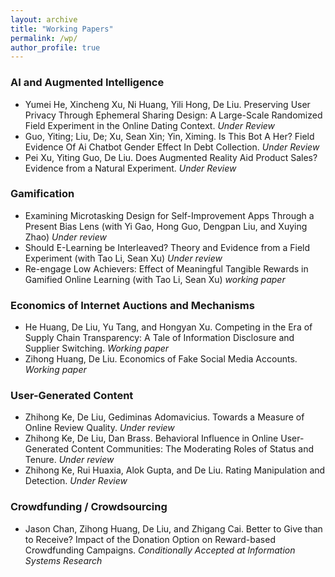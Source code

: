 ```yaml
---
layout: archive
title: "Working Papers"
permalink: /wp/
author_profile: true
---
```


### AI and Augmented Intelligence

<!-- 
“Ephemeral Sharing in Online Dating: A Randomized Field Experiment”

 

has been accepted as a Parallel Presentation (12-minute talk). We are still working on the sessions and agenda with the virtual format and will let you know soon which date and session your presentation will be in – for now, please save the date for both Nov. 19 and 20th.  Please share this information with your co-authors.

 

To confirm your paper’s place on the program, please ensure the following important dates are noted in your calendar:

  -->

<ul>
   <li>
      <p style="display: inline;">Yumei He, Xincheng Xu, Ni Huang, Yili Hong, De Liu. Preserving User Privacy Through Ephemeral Sharing Design: A Large-Scale Randomized Field Experiment in the Online Dating Context. <i>Under Review</i></p>
   </li>
   <li>
      <p style="display: inline;">Guo, Yiting; Liu, De; Xu, Sean Xin; Yin, Ximing. Is This Bot A Her? Field Evidence Of Ai Chatbot Gender Effect In Debt Collection. <i>Under Review</i></p>
   </li>
   <li>
      <p style="display: inline;">Pei Xu, Yiting Guo, De Liu. Does Augmented Reality Aid Product Sales? Evidence from a Natural Experiment. <i>Under Review</i></p>
   </li>
</ul>

### Gamification

<ul>
   <li>
       <p style="display: inline;">Examining Microtasking Design for Self-Improvement Apps Through a Present Bias Lens (with Yi Gao, Hong Guo, Dengpan Liu, and Xuying Zhao) <i>Under review</i></p>
   </li>
   <li>
       <p style="display: inline;">Should E-Learning be Interleaved? Theory and Evidence from a Field Experiment (with Tao Li, Sean Xu) <i>Under review</i></p>
   </li>
   <li>
      <p style="display: inline;">Re-engage Low Achievers: Effect of Meaningful Tangible Rewards in Gamified Online Learning (with Tao Li, Sean Xu) <i>working paper</i></p>
   
   </li>
</ul>

### Economics of Internet Auctions and Mechanisms

<ul>


   <li>
      <p style="display: inline;">He Huang, De Liu, Yu Tang, and Hongyan Xu. Competing in the Era of Supply Chain Transparency: A Tale of Information Disclosure and Supplier Switching. <i>Working paper</i></p>
   </li>
   <li>
      <p style="display: inline;">Zihong Huang, De Liu. Economics of Fake Social Media Accounts. <i>Working paper</i></p>
   </li>   
</ul>

### User-Generated Content

<ul>

   <li>
      <p style="display: inline;">Zhihong Ke, De Liu, Gediminas Adomavicius. Towards a Measure of Online Review Quality.  <i>Under review</i></p>
   </li>
   <li>
      <p style="display: inline;">Zhihong Ke, De Liu, Dan Brass. Behavioral Influence in Online User-Generated Content Communities: The Moderating Roles of Status and Tenure.  <i>Under review</i></p>
      
   </li>
   <li>
      <p style="display: inline;">Zhihong Ke,  Rui Huaxia, Alok Gupta, and De Liu. Rating Manipulation and Detection.  <i>Under Review</i></p>
      
   </li>

<!--    <li>
      <p style="display: inline;">Yumei He, Xunhua Guo, De Liu, and Guoqing Chen. Just Enjoy it! The Effect of Model Attractiveness in Online Review Helpfulness. <i>Working paper</i></p>
   </li> -->
<!--    <li>
      <p style="display: inline;">Juan Ling, Raina Brands, Dan Brass, De Liu, Steve Borgatti, and Ajay Mehra. Gender, Structural Hules, and Legitimacy: The Production of Useful Knowledge in Elite Management Journals (1970- 2006). <i>Working paper</i></p>
   </li> -->
</ul>

### Crowdfunding / Crowdsourcing

<ul>
   <li>
      <p style="display: inline;">Jason Chan, Zihong Huang, De Liu, and Zhigang Cai. Better to Give than to Receive? Impact of the Donation Option on Reward-based Crowdfunding Campaigns. <i>Conditionally Accepted at Information Systems Research</i></p>
   </li>

</ul>

<!-- 
<ul>
   <li>
      <p style="display: inline;">Yiting Guo, Yilin Li, De Liu, and Xin (Sean) Xu. Augmented Intelligence for Call Center Quality Management: An Automatic Customer Emotion Recognition Approach. <i>Working Paper</i></p>
   </li>
</ul> -->